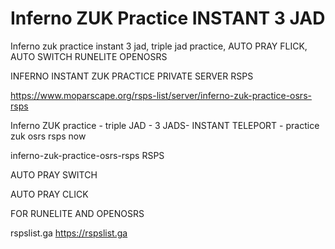 # Inferno ZUK Practice INSTANT 3 JAD
Inferno zuk practice instant 3 jad, triple jad practice, AUTO PRAY FLICK, AUTO SWITCH RUNELITE OPENOSRS


INFERNO INSTANT ZUK PRACTICE PRIVATE SERVER RSPS

https://www.moparscape.org/rsps-list/server/inferno-zuk-practice-osrs-rsps

Inferno ZUK practice - triple JAD - 3 JADS- INSTANT TELEPORT - practice zuk osrs rsps now


inferno-zuk-practice-osrs-rsps RSPS



AUTO PRAY SWITCH


AUTO PRAY CLICK

FOR RUNELITE AND OPENOSRS


rspslist.ga
https://rspslist.ga
